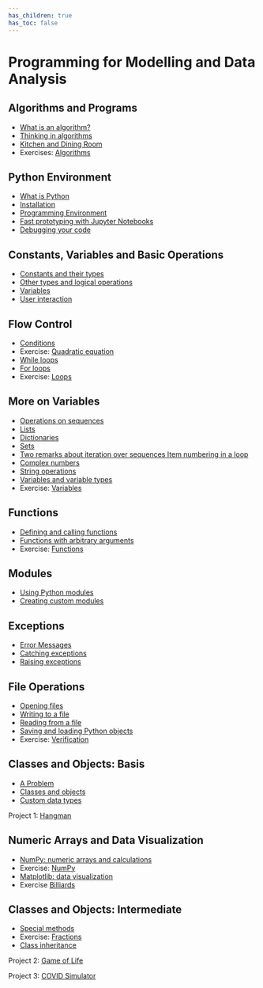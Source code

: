 ```yaml
---
has_children: true
has_toc: false
---
```


# Programming for Modelling and Data Analysis

## Algorithms and Programs

* [What is an algorithm?](00%20Algorithms/1%20What%20is%20an%20algorithm)
* [Thinking in algorithms](00%20Algorithms/2%20Thinking%20in%20algorithms)
* [Kitchen and Dining Room](00%20Algorithms/3%20Frontend-backend)
* Exercises: [Algorithms](00%20Algorithms/Exercises)

## Python Environment

* [What is Python](01%20Python%20Environment/1%20What%20is%20Python)
* [Installation](01%20Python%20Environment/2%20Installation)
* [Programming Environment](01%20Python%20Environment/3%20Programming%20Environment)
* [Fast prototyping with Jupyter Notebooks](01%20Python%20Environment/4%20Jupyter%20Notebooks)
* [Debugging your code](01%20Python%20Environment/5%20Debugging%20your%20code)

## Constants, Variables and Basic Operations

* [Constants and their types](02%20Constants,%20Variables%20and%20Basic%20Operations/1%20Constants%20and%20their%20types)
* [Other types and logical operations](02%20Constants,%20Variables%20and%20Basic%20Operations/2%20Other%20types%20and%20logical%20operations)
* [Variables](02%20Constants,%20Variables%20and%20Basic%20Operations/3%20Variables)
* [User interaction](02%20Constants,%20Variables%20and%20Basic%20Operations/4%20Keyboard%20input)

## Flow Control

* [Conditions](03%20Flow%20Control/1%20Conditions)
* Exercise: [Quadratic equation](https://github.com/mds-python/quadratic_equation)
* [While loops](03%20Flow%20Control/2%20While%20loops)
* [For loops](03%20Flow%20Control/3%20For%20loops)
* Exercise: [Loops](https://github.com/mds-python/loops)

## More on Variables

* [Operations on sequences](04%20More%20on%20Variables/1%20Operations%20on%20sequences)
* [Lists](04%20More%20on%20Variables/2%20Lists)
* [Dictionaries](04%20More%20on%20Variables/3%20Dictionaries)
* [Sets](04%20More%20on%20Variables/4%20Sets)
* [Two remarks about iteration over sequences Item numbering in a loop](04%20More%20on%20Variables/5%20Two%20remarks%20about%20iteration%20over%20sequences%20Item%20numbering%20in%20a%20loop)
* [Complex numbers](04%20More%20on%20Variables/6%20Complex%20numbers)
* [String operations](04%20More%20on%20Variables/7%20String%20operations)
* [Variables and variable types](04%20More%20on%20Variables/8%20Variables%20and%20variable%20types)
* Exercise: [Variables](https://github.com/mds-python/variables)

## Functions

* [Defining and calling functions](05%20Functions/1%20Defining%20and%20calling%20functions)
* [Functions with arbitrary arguments](05%20Functions/2%20Functions%20with%20arbitrary%20arguments)
* Exercise: [Functions](https://github.com/mds-python/functions)

## Modules

* [Using Python modules](06%20Modules/1%20Using%20Python%20modules)
* [Creating custom modules](06%20Modules/2%20Creating%20custom%20modules)

## Exceptions

* [Error Messages](07%20Exceptions/1%20Error%20Messages)
* [Catching exceptions](07%20Exceptions/2%20Catching%20exceptions)
* [Raising exceptions](07%20Exceptions/3%20Raising%20exceptions)

## File Operations

* [Opening files](08%20File%20Operations/1%20Opening%20files)
* [Writing to a file](08%20File%20Operations/2%20Writing%20to%20a%20file)
* [Reading from a file](08%20File%20Operations/3%20Reading%20from%20a%20file)
* [Saving and loading Python objects](08%20File%20Operations/4%20Saving%20and%20loading%20Python%20objects)
* Exercise: [Verification](https://github.com/mds-python/verification)

## Classes and Objects: Basis

* [A Problem](09%20Classes%20and%20Objects%20Basis/1%20A%20problem)
* [Classes and objects](09%20Classes%20and%20Objects%20Basis/2%20Classes%20and%20objects)
* [Custom data types](09%20Classes%20and%20Objects%20Basis/3%20Custom%20data%20types)

Project 1: [Hangman](https://github.com/mds-python/hangman)

## Numeric Arrays and Data Visualization

* [NumPy: numeric arrays and calculations](10%20Numeric%20Arrays%20and%20Data%20Visualization/1%20NumPy%20-%20numeric%20arrays%20and%20calculations)
* Exercise: [NumPy](https://github.com/mds-python/numpy)
* [Matplotlib: data visualization](10%20Numeric%20Arrays%20and%20Data%20Visualization/2%20Matplotlib%20-%20data%20visualization)
* Exercise [Billiards](https://github.com/mds-python/billiards)

## Classes and Objects: Intermediate

* [Special methods](11%20Classes%20and%20Objects%20Intermediate/1%20Special%20methods)
* Exercise: [Fractions](https://github.com/mds-python/fractions)
* [Class inheritance](11%20Classes%20and%20Objects%20Intermediate/2%20Class%20inheritance)

Project 2: [Game of Life](https://github.com/mds-python/game-of-life)

Project 3: [COVID Simulator](https://github.com/mds-python/covid)
